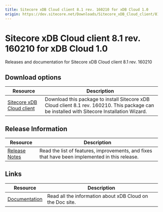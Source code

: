```yaml
---
title: Sitecore xDB Cloud client 8.1 rev. 160210 for xDB Cloud 1.0
origin: https://dev.sitecore.net/Downloads/Sitecore_xDB_Cloud_client/81/Sitecore_xDB_Cloud_client_81_rev_160210.aspx
---
```


# Sitecore xDB Cloud client 8.1 rev. 160210 for xDB Cloud 1.0

Releases and documentation for Sitecore xDB Cloud client 8.1 rev. 160210

## Download options

 | Resource | Description |
 | --- | --- |
 | [Sitecore xDB Cloud client](https://sitecoredev.azureedge.net/~/media/72805582BED849519140ADD0625B0B33.ashx?date=20160622T234345) | Download this package to install Sitecore xDB Cloud client 8.1 rev. 160210. This package can be installed with Sitecore Installation Wizard. |

## Release Information

 | Resource | Description |
 | --- | --- |
 | [Release Notes](https://dev.sitecore.net:443/downloads/Sitecore%20xDB%20Cloud%20client/81/Sitecore%20xDB%20Cloud%20client%2081%20rev%20160210/Release%20Notes) | Read the list of features, improvements, and fixes that have been implemented in this release. |

## Links

 | Resource | Description |
 | --- | --- |
 | [Documentation](https://doc.sitecore.net/cloud/xdb_cloud) | Read all the information about xDB Cloud on the Doc site. |